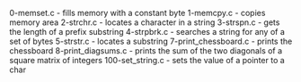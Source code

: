 0-memset.c - fills memory with a constant byte
1-memcpy.c - copies memory area
2-strchr.c - locates a character in a string
3-strspn.c - gets the length of a prefix substring
4-strpbrk.c - searches a string for any of a set of bytes
5-strstr.c -  locates a substring
7-print_chessboard.c - prints the chessboard
8-print_diagsums.c - prints the sum of the two diagonals of a square matrix of integers
100-set_string.c - sets the value of a pointer to a char
